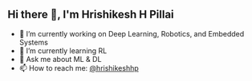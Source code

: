 ## Hi there 👋, I'm Hrishikesh H Pillai

- 🔭 I’m currently working on Deep Learning, Robotics, and Embedded Systems
- 🌱 I’m currently learning RL
- 💬 Ask me about ML & DL
- 📫 How to reach me: [@hrishikeshhp](https://x.com/hrishikeshhp)
<!--
**hrishikeshhpillai/hrishikeshhpillai** is a ✨ _special_ ✨ repository because its `README.md` (this file) appears on your GitHub profile.

Here are some ideas to get you started:

- 🔭 I’m currently working on ...
- 🌱 I’m currently learning ...
- 👯 I’m looking to collaborate on ...
- 🤔 I’m looking for help with ...
- 💬 Ask me about ...
- 📫 How to reach me: ...
- 😄 Pronouns: ...
- ⚡ Fun fact: ...
-->
